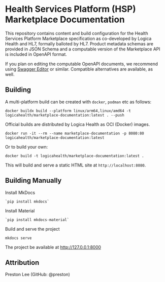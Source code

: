 # Health Services Platform (HSP) Marketplace Documentation

This repository contains content and build configuration for the Health Services Platform Marketplace specification as co-developed by Logica Health and HL7, formally balloted by HL7. Product metadata schemas are provided in JSON Schema and a computable version of the Marketplace API is included in OpenAPI format.

If you plan on editing the computable OpenAPI documents, we recommend using [Swagger Editor](https://swagger.io/tools/swagger-editor/) or similar. Compatible alternatives are available, as well.

## Building

A multi-platform build can be created with `docker`, `podman` etc as follows:

```docker buildx build --platform linux/arm64,linux/amd64 -t logicahealth/marketplace-documentation:latest . --push```

Official builds are distributed by Logica Health as OCI (Docker) images.

	docker run -it --rm --name marketplace-documentation -p 8080:80 logicahealth/marketplace-documentation:latest

Or to build your own:

	docker build -t logicahealth/marketplace-documentation:latest .


This will build and serve a static HTML site at `http://localhost:8080`.


## Building Manually


Install MkDocs

	`pip install mkdocs`

Install Material

	`pip install mkdocs-material`

Build and serve the project

	mkdocs serve

The project be available at http://127.0.0.1:8000

## Attribution

Preston Lee (GitHub: @preston)
